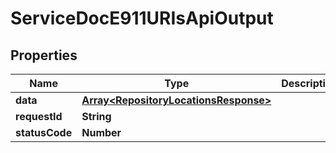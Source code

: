 

# ServiceDocE911URIsApiOutput


## Properties

| Name | Type | Description | Notes |
|------------ | ------------- | ------------- | -------------|
|**data** | [**Array&lt;RepositoryLocationsResponse&gt;**](RepositoryLocationsResponse.md) |  |  [optional] |
|**requestId** | **String** |  |  [optional] |
|**statusCode** | **Number** |  |  [optional] |



